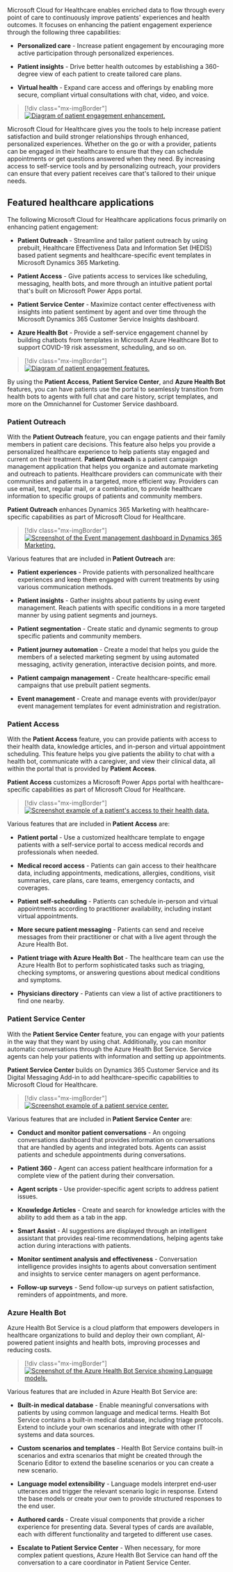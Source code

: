 Microsoft Cloud for Healthcare enables enriched data to flow through every point of care to continuously improve patients' experiences and health outcomes. It focuses on enhancing the patient engagement experience through the following three capabilities:

- **Personalized care** - Increase patient engagement by encouraging more active participation through personalized experiences.

- **Patient insights** - Drive better health outcomes by establishing a 360-degree view of each patient to create tailored care plans.

- **Virtual health** - Expand care access and offerings by enabling more secure, compliant virtual consultations with chat, video, and voice.

> [!div class="mx-imgBorder"]
> [![Diagram of patient engagement enhancement.](../media/engagement.png)](../media/engagement.png#lightbox)

Microsoft Cloud for Healthcare gives you the tools to help increase patient satisfaction and build stronger relationships through enhanced, personalized experiences. Whether on the go or with a provider, patients can be engaged in their healthcare to ensure that they can schedule appointments or get questions answered when they need. By increasing access to self-service tools and by personalizing outreach, your providers can ensure that every patient receives care that's tailored to their unique needs.

## Featured healthcare applications

The following Microsoft Cloud for Healthcare applications focus primarily on enhancing patient engagement:

-   **Patient Outreach** - Streamline and tailor patient outreach by using prebuilt, Healthcare Effectiveness Data and Information Set (HEDIS) based patient segments and healthcare-specific event templates in Microsoft Dynamics 365 Marketing.

-   **Patient Access** - Give patients access to services like scheduling, messaging, health bots, and more through an intuitive patient portal that's built on Microsoft Power Apps portal.

-   **Patient Service Center** - Maximize contact center effectiveness with insights into patient sentiment by agent and over time through the Microsoft Dynamics 365 Customer Service Insights dashboard.

-   **Azure Health Bot** - Provide a self-service engagement channel by building chatbots from templates in Microsoft Azure Healthcare Bot to support COVID-19 risk assessment, scheduling, and so on.

> [!div class="mx-imgBorder"]
> [![Diagram of patient engagement features.](../media/features.png)](../media/features.png#lightbox)

By using the **Patient Access**, **Patient Service Center**, and **Azure Health Bot** features, you can have patients use the portal to seamlessly transition from health bots to agents with full chat and care history, script templates, and more on the Omnichannel for Customer Service dashboard.

### Patient Outreach

With the **Patient Outreach** feature, you can engage patients and their family members in patient care decisions. This feature also helps you provide a personalized healthcare experience to help patients stay engaged and current on their treatment. **Patient Outreach** is a patient campaign management application that helps you organize and automate marketing and outreach to patients. Healthcare providers can communicate with their communities and patients in a targeted, more efficient way. Providers can use email, text, regular mail, or a combination, to provide healthcare information to specific groups of patients and community members.

**Patient Outreach** enhances Dynamics 365 Marketing with healthcare-specific capabilities as part of Microsoft Cloud for Healthcare.

> [!div class="mx-imgBorder"]
> [![Screenshot of the Event management dashboard in Dynamics 365 Marketing.](../media/dashboard.png)](../media/dashboard.png#lightbox)

Various features that are included in **Patient Outreach** are:

-   **Patient experiences** - Provide patients with personalized healthcare experiences and keep them engaged with current treatments by using various communication methods.

-   **Patient insights** - Gather insights about patients by using event management. Reach patients with specific conditions in a more targeted manner by using patient segments and journeys.

-   **Patient segmentation** - Create static and dynamic segments to group specific patients and community members.

-   **Patient journey automation** - Create a model that helps you guide the members of a selected marketing segment by using automated messaging, activity generation, interactive decision points, and more.

-   **Patient campaign management** - Create healthcare-specific email campaigns that use prebuilt patient segments.

-   **Event management** - Create and manage events with provider/payor event management templates for event administration and registration.

### Patient Access

With the **Patient Access** feature, you can provide patients with access to their health data, knowledge articles, and in-person and virtual appointment scheduling. This feature helps you give patients the ability to chat with a health bot, communicate with a caregiver, and view their clinical data, all within the portal that is provided by **Patient Access**.

**Patient Access** customizes a Microsoft Power Apps portal with healthcare-specific capabilities as part of Microsoft Cloud for Healthcare.

> [!div class="mx-imgBorder"]
> [![Screenshot example of a patient's access to their health data.](../media/patient-access.png)](../media/patient-access.png#lightbox)

Various features that are included in **Patient Access** are:

-   **Patient portal** - Use a customized healthcare template to engage patients with a self-service portal to access medical records and professionals when needed.

-   **Medical record access** - Patients can gain access to their healthcare data, including appointments, medications, allergies, conditions, visit summaries, care plans, care teams, emergency contacts, and coverages.

-   **Patient self-scheduling** - Patients can schedule in-person and virtual appointments according to practitioner availability, including instant virtual appointments.

-   **More secure patient messaging** - Patients can send and receive messages from their practitioner or chat with a live agent through the Azure Health Bot.

-   **Patient triage with Azure Health Bot** - The healthcare team can use the Azure Health Bot to perform sophisticated tasks such as triaging, checking symptoms, or answering questions about medical conditions and symptoms.

-   **Physicians directory** - Patients can view a list of active practitioners to find one nearby.

### Patient Service Center

With the **Patient Service Center** feature, you can engage with your patients in the way that they want by using chat. Additionally, you can monitor automatic conversations through the Azure Health Bot Service. Service agents can help your patients with information and setting up appointments.

**Patient Service Center** builds on Dynamics 365 Customer Service and its Digital Messaging Add-in to add healthcare-specific capabilities to Microsoft Cloud for Healthcare.

> [!div class="mx-imgBorder"]
> [![Screenshot example of a patient service center.](../media/patient-service-center.png)](../media/patient-service-center.png#lightbox)

Various features that are included in **Patient Service Center** are:

-   **Conduct and monitor patient conversations** - An ongoing conversations dashboard that provides information on conversations that are handled by agents and integrated bots. Agents can assist patients and schedule appointments during conversations.

-   **Patient 360** - Agent can access patient healthcare information for a complete view of the patient during their conversation.

-   **Agent scripts** - Use provider-specific agent scripts to address patient issues.

-   **Knowledge Articles** - Create and search for knowledge articles with the ability to add them as a tab in the app.

-   **Smart Assist** - AI suggestions are displayed through an intelligent assistant that provides real-time recommendations, helping agents take action during interactions with patients.

-   **Monitor sentiment analysis and effectiveness** - Conversation intelligence provides insights to agents about conversation sentiment and insights to service center managers on agent performance.

-   **Follow-up surveys** - Send follow-up surveys on patient satisfaction, reminders of appointments, and more.

### Azure Health Bot

Azure Health Bot Service is a cloud platform that empowers developers in healthcare organizations to build and deploy their own compliant, AI-powered patient insights and health bots, improving processes and reducing costs.

> [!div class="mx-imgBorder"]
> [![Screenshot of the Azure Health Bot Service showing Language models.](../media/health-bot-service.png)](../media/health-bot-service.png#lightbox)

Various features that are included in Azure Health Bot Service are:

-   **Built-in medical database** - Enable meaningful conversations with patients by using common language and medical terms. Health Bot Service contains a built-in medical database, including triage protocols. Extend to include your own scenarios and integrate with other IT systems and data sources.

-   **Custom scenarios and templates** - Health Bot Service contains built-in scenarios and extra scenarios that might be created through the Scenario Editor to extend the baseline scenarios or you can create a new scenario.

-   **Language model extensibility** - Language models interpret end-user utterances and trigger the relevant scenario logic in response. Extend the base models or create your own to provide structured responses to the end user.

-   **Authored cards** - Create visual components that provide a richer experience for presenting data. Several types of cards are available, each with different functionality and targeted to different use cases.

-   **Escalate to Patient Service Center** - When necessary, for more complex patient questions, Azure Health Bot Service can hand off the conversation to a care coordinator in Patient Service Center.
